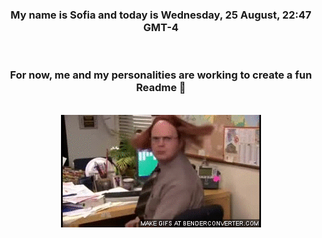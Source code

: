 


<div align="center">
<h3 >My name is Sofia and today is Wednesday, 25 August, 22:47 GMT-4</h3><br>
<h3 >For now, me and my personalities are working to create a fun Readme 👋
</h3><br>
<img src='img/dwight.gif' alt='working...'/>
</div>
